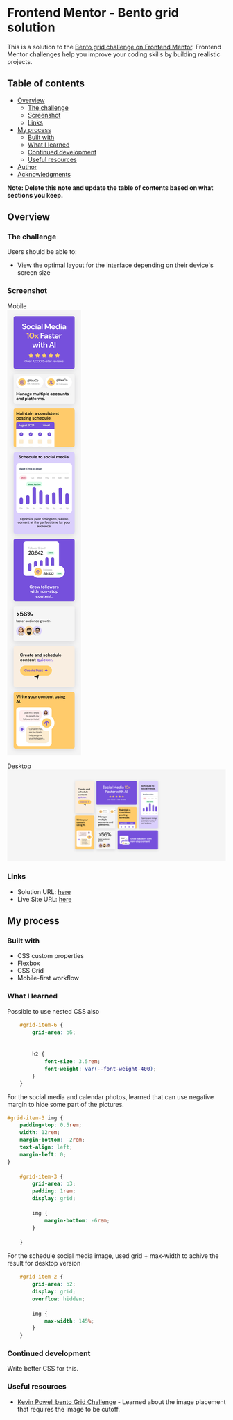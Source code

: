 # Frontend Mentor - Bento grid solution

This is a solution to the [Bento grid challenge on Frontend Mentor](https://www.frontendmentor.io/challenges/bento-grid-RMydElrlOj). Frontend Mentor challenges help you improve your coding skills by building realistic projects. 

## Table of contents

- [Overview](#overview)
  - [The challenge](#the-challenge)
  - [Screenshot](#screenshot)
  - [Links](#links)
- [My process](#my-process)
  - [Built with](#built-with)
  - [What I learned](#what-i-learned)
  - [Continued development](#continued-development)
  - [Useful resources](#useful-resources)
- [Author](#author)
- [Acknowledgments](#acknowledgments)

**Note: Delete this note and update the table of contents based on what sections you keep.**

## Overview

### The challenge

Users should be able to:

- View the optimal layout for the interface depending on their device's screen size

### Screenshot
Mobile <br>
![](/mobile%20Screenshot%202025-03-31%20at%2017-09-36%20Frontend%20Mentor%20Bento%20grid.png)

Desktop <br>
![](/desktop%20Screenshot%202025-03-31%20at%2017-10-09%20Frontend%20Mentor%20Bento%20grid.png)


### Links

- Solution URL: [here](https://www.frontendmentor.io/challenges/bento-grid-RMydElrlOj)
- Live Site URL: [here](https://fem-bento-grid-raysh3n.netlify.app/)

## My process

### Built with


- CSS custom properties
- Flexbox
- CSS Grid
- Mobile-first workflow



### What I learned



Possible to use nested CSS also
```css
	#grid-item-6 {
		grid-area: b6;


		h2 {
			font-size: 3.5rem;
			font-weight: var(--font-weight-400);
		}
	}
```



For the social media and calendar photos, learned that can use negative margin to hide some part of the pictures. 
```css
#grid-item-3 img {
	padding-top: 0.5rem;
	width: 12rem;
	margin-bottom: -2rem;
	text-align: left;
	margin-left: 0;
}

	#grid-item-3 {
		grid-area: b3;
		padding: 1rem;
		display: grid;

		img {
			margin-bottom: -6rem;
		}

	}
```


For the schedule social media image, used grid + max-width to achive the result for desktop version
```css
	#grid-item-2 {
		grid-area: b2;
		display: grid;
		overflow: hidden;

		img {
			max-width: 145%;
		}
	}
```






### Continued development
Write better CSS for this. 


### Useful resources
- [Kevin Powell bento Grid Challenge](https://www.youtube.com/watch?v=h4dHvo09cG4) - Learned about the image placement that requires the image to be cutoff. 

